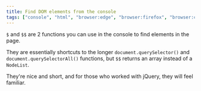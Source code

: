 ```yaml
---
title: Find DOM elements from the console
tags: ["console", "html", "browser:edge", "browser:firefox", "browser:chrome", "browser:safari"]
---
```

`$` and `$$` are 2 functions you can use in the console to find elements in the page.

They are essentially shortcuts to the longer `document.querySelector()` and `document.querySelectorAll()` functions, but `$$` returns an array instead of a `NodeList`.

They're nice and short, and for those who worked with jQuery, they will feel familiar.
